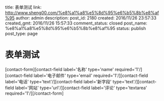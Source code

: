 title: 表单测试
link: http://www.sheng00.com/%e8%a1%a8%e5%8d%95%e6%b5%8b%e8%af%95
author: admin
description: 
post_id: 2180
created: 2016/11/26 23:57:33
created_gmt: 2016/11/26 15:57:33
comment_status: closed
post_name: %e8%a1%a8%e5%8d%95%e6%b5%8b%e8%af%95
status: publish
post_type: page

# 表单测试

[contact-form][contact-field label='名称' type='name' required='1'/][contact-field label='电子邮件' type='email' required='1'/][contact-field label='电话' type='text'/][contact-field label='新字段' type='text'/][contact-field label='网站' type='url'/][contact-field label='评论' type='textarea' required='1'/][/contact-form]